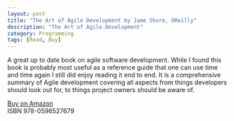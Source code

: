 ```yaml
---
layout: post
title: "The Art of Agile Development by Jame Shore, OReilly"
description: "The Art of Agile Development"
category: Programming
tags: [Read, Buy]
---
```

A great up to date book on agile software development. While I found this book is probably most useful as a reference guide that one can use time and time again I still did enjoy reading it end to end. It is a comprehensive summary of Agile development covering all aspects from things developers should look out for, to things project owners should be aware of.

[Buy on Amazon](http://www.amazon.com/Art-Agile-Development-James-Shore/dp/0596527675)  
ISBN 978-0596527679
